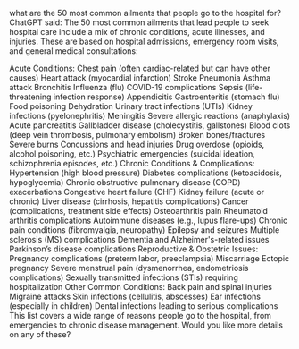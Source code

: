 what are the 50 most common ailments that people go to the hospital for?
ChatGPT said:
The 50 most common ailments that lead people to seek hospital care include a mix of chronic conditions, acute illnesses, and injuries. These are based on hospital admissions, emergency room visits, and general medical consultations:

Acute Conditions:
Chest pain (often cardiac-related but can have other causes)
Heart attack (myocardial infarction)
Stroke
Pneumonia
Asthma attack
Bronchitis
Influenza (flu)
COVID-19 complications
Sepsis (life-threatening infection response)
Appendicitis
Gastroenteritis (stomach flu)
Food poisoning
Dehydration
Urinary tract infections (UTIs)
Kidney infections (pyelonephritis)
Meningitis
Severe allergic reactions (anaphylaxis)
Acute pancreatitis
Gallbladder disease (cholecystitis, gallstones)
Blood clots (deep vein thrombosis, pulmonary embolism)
Broken bones/fractures
Severe burns
Concussions and head injuries
Drug overdose (opioids, alcohol poisoning, etc.)
Psychiatric emergencies (suicidal ideation, schizophrenia episodes, etc.)
Chronic Conditions & Complications:
Hypertension (high blood pressure)
Diabetes complications (ketoacidosis, hypoglycemia)
Chronic obstructive pulmonary disease (COPD) exacerbations
Congestive heart failure (CHF)
Kidney failure (acute or chronic)
Liver disease (cirrhosis, hepatitis complications)
Cancer (complications, treatment side effects)
Osteoarthritis pain
Rheumatoid arthritis complications
Autoimmune diseases (e.g., lupus flare-ups)
Chronic pain conditions (fibromyalgia, neuropathy)
Epilepsy and seizures
Multiple sclerosis (MS) complications
Dementia and Alzheimer's-related issues
Parkinson’s disease complications
Reproductive & Obstetric Issues:
Pregnancy complications (preterm labor, preeclampsia)
Miscarriage
Ectopic pregnancy
Severe menstrual pain (dysmenorrhea, endometriosis complications)
Sexually transmitted infections (STIs) requiring hospitalization
Other Common Conditions:
Back pain and spinal injuries
Migraine attacks
Skin infections (cellulitis, abscesses)
Ear infections (especially in children)
Dental infections leading to serious complications
This list covers a wide range of reasons people go to the hospital, from emergencies to chronic disease management. Would you like more details on any of these?